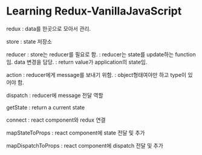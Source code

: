 # Learning Redux-VanillaJavaScript

redux
: data를 한곳으로 모아서 관리.

store
: state 저장소

reducer
: store는 reducer를 필요로 함.
: reducer는 state를 update하는 function임. data 변경을 담당.
: return value가 application의 state임.

action
: reducer에게 message를 보내기 위함.
: object형태여야만 하고 type이 있어야 함.

dispatch
: reducer에 message 전달 역할

getState
: return a current state

connect
: react component와 redux 연결

mapStateToProps
: react component에 state 전달 및 추가

mapDispatchToProps
: react component에 dispatch 전달 및 추가
